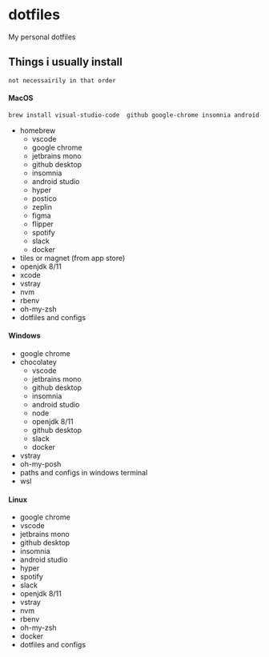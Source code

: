 # dotfiles
My personal dotfiles


## Things i usually install 
```not necessairily in that order```

#### MacOS
```bash
brew install visual-studio-code  github google-chrome insomnia android-studio hyper postico zeplin figma flipper spotify slack homebrew/cask-fonts/font-jetbrains-mono 
```
- homebrew
  - vscode
  - google chrome
  - jetbrains mono
  - github desktop
  - insomnia
  - android studio
  - hyper
  - postico
  - zeplin
  - figma
  - flipper
  - spotify
  - slack
  - docker
- tiles or magnet (from app store)
- openjdk 8/11
- xcode
- vstray
- nvm
- rbenv
- oh-my-zsh
- dotfiles and configs

#### Windows
- google chrome
- chocolatey
  - vscode
  - jetbrains mono
  - github desktop
  - insomnia
  - android studio
  - node
  - openjdk 8/11
  - github desktop
  - slack
  - docker
- vstray
- oh-my-posh
- paths and configs in windows terminal
- wsl

#### Linux
- google chrome
- vscode
- jetbrains mono
- github desktop
- insomnia
- android studio
- hyper
- spotify
- slack
- openjdk 8/11
- vstray
- nvm
- rbenv
- oh-my-zsh
- docker
- dotfiles and configs